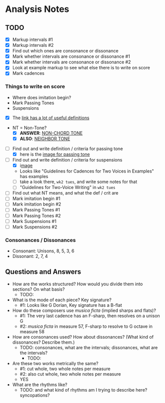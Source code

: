# Analysis Notes

## TODO

- [x] Markup intervals #1
- [x] Markup intervals #2
- [x] Find out which ones are consonance or dissonance
- [x] Mark whether intervals are consonance or dissonance #1
- [x] Mark whether intervals are consonance or dissonance #2
- [x] Look at example markup to see what else there is to write on score
- [x] Mark cadences

### Things to write on score

- Where does imitation begin?
- Mark Passing Tones
- Suspensions
- [x] The [link has a lot of useful definitions](http://openmusictheory.com/embellishingTones.html)
- NT = Non-Tone?
  - [x] **ANSWER**: [NON-CHORD TONE](https://i.imgur.com/O1siCzX.png)
  - [x] **ALSO**: [NEIGHBOR TONE](https://i.imgur.com/QoytSSq.png)
- [ ] Find out and write definition / criteria for passing tone
  - [x] here is the [image for passing tone](https://i.imgur.com/z3GRNWd.png)
- [ ] Find out and write definition / criteria for suspensions
  - [x] i[mage](https://i.imgur.com/slarkMV.png)
  - Looks like "Guidelines for Cadences for Two Voices in Examples" has examples
  - [ ] take a look there, `wk2 tues`, and write some notes for that
  - [ ] "Guidelines for Two-Voice Writing" in `wk2 tues`
- [ ] Find out what NT means, and what the def / crit are
- [ ] Mark imitation begin #1
- [ ] Mark imitation begin #2
- [ ] Mark Passing Tones #1
- [ ] Mark Passing Tones #2
- [ ] Mark Suspensions #1
- [ ] Mark Suspensions #2

### Consonances / Dissonances

- Consonant: Unisons, 8, 5, 3, 6
- Dissonant: 2, 7, 4

## Questions and Answers

- How are the works structured? How would you divide them into sections? On what basis?
  - TODO:
- What is the mode of each piece? Key signature?
  - #1: Looks like G Dorian, Key signature has a B-flat
- How do these composers use *musica ficta* (implied sharps and flats)?
  - #1: The very last cadence has an F-sharp, then resolves on a unison G
  - #2: *musica ficta* in measure 57, F-sharp to resolve to G octave in measure 58
- How are consonances used? How about dissonances? (What kind of dissonances? Describe them.)
  - TODO: consonances, what are the intervals; dissonances, what are the intervals?
    - TODO:
- Are these two works metrically the same?
  - #1: cut whole, two whole notes per measure
  - #2: also cut whole, two whole notes per measure
  - YES
- What are the rhythms like?
  - TODO: and what kind of rhythms am I trying to describe here? syncopations?
